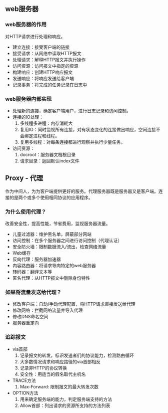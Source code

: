 ## web服务器

### web服务器的作用

对HTTP请求进行处理和响应。

- 建立连接：接受客户端的链接
- 接受请求：从网络中读取HTTP报文
- 处理请求：解释HTTP报文并执行操作
- 访问资源：访问报文中指定的资源
- 构建响应：创建HTTP响应报文
- 发送响应：将响应发送给客户端
- 记录事务：将完成的任务记录在日志中

### web服务器内部实现

- 处理新的连接，确定客户端用户，进行日志记录和访问控制。
- 连接的IO处理：
  1. 多线程多进程：内存消耗大
  2. 复用IO：同时监视所有连接，对有状态变化的连接做出响应，空闲连接不会绑定进程和线程。
  3. 复用多线程：对每条连接都进行观察并执行少量任务。
- 访问资源：
  1. docroot：服务器文档根目录
  2. 请求目录：返回默认index文件



## Proxy - 代理

作为中间人，为为客户端提供更好的服务。代理服务器既是服务器又是客户端。连接的是两个或多个使用相同协议的应用程序。

### 为什么使用代理？

改善安全性，提高性能，节省费用，监视服务器流量。

- 儿童过滤器：维护黑名单，屏蔽部分网站
- 访问控制：在多个服务器之间进行访问控制（代理认证）
- 安全防火墙：限制数据流入/流出，检查网络流量
- Web缓存
- 反向代理：服务器加速器
- 内容路由器：将请求导向特定的web服务器
- 转码器：翻译文本等
- 匿名代理：从HTTP报文中删除身份特性

### 如果将流量发送给代理？

- 修改客户端：自动/手动代理配置，将HTTP请求直接发送给代理
- 修改网络：拦截网络流量并导入代理
- 修改DNS命名空间
- 服务器重定向

### 追踪报文

- via首部
  	1. 记录报文的转发，标识发送者们的协议能力，检测路由循环
   	2. 大多数情况请求和响应路径的via首部相反
   	3. 记录非HTTP的协议转换
   	4. 安全性：用适当的假名取代主机名
- TRACE方法
  1. Max-Forward: 限制报文的最大转发次数
- OPTION方法
  1. 用来确定服务端的能力，判定服务端支持的方法
  2. Allow首部：列出请求的资源所支持的方法列表





